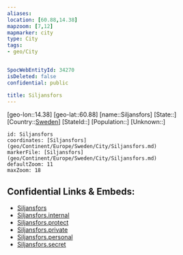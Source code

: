 ```yaml
---
aliases: 
location: [60.88,14.38]
mapzoom: [7,12] 
mapmarker: city 
type: City
tags:
- geo/City


SpocWebEntityId: 34270
isDeleted: false
confidential: public

title: Siljansfors
---
```

[geo-lon::14.38]
[geo-lat::60.88]
[name::Siljansfors]
[State::]
[Country::[Sweden](geo/Continent/Europe/Sweden.md)]
[StateId::]
[Population::]
[Unknown::]


```leaflet
id: Siljansfors
coordinates: [Siljansfors](geo/Continent/Europe/Sweden/City/Siljansfors.md)
markerFile: [Siljansfors](geo/Continent/Europe/Sweden/City/Siljansfors.md)
defaultZoom: 11 
maxZoom: 18
```


## Confidential Links & Embeds: 
- [Siljansfors](../../../../../../_public/geo/Continent/Europe/Sweden/City/Siljansfors.md) 
- [Siljansfors.internal](../../../../../../_internal/geo/Continent/Europe/Sweden/City/Siljansfors.internal.md) 
- [Siljansfors.protect](../../../../../../_protect/geo/Continent/Europe/Sweden/City/Siljansfors.protect.md) 
- [Siljansfors.private](../../../../../../_private/geo/Continent/Europe/Sweden/City/Siljansfors.private.md) 
- [Siljansfors.personal](../../../../../../_personal/geo/Continent/Europe/Sweden/City/Siljansfors.personal.md) 
- [Siljansfors.secret](../../../../../../_secret/geo/Continent/Europe/Sweden/City/Siljansfors.secret.md) 
